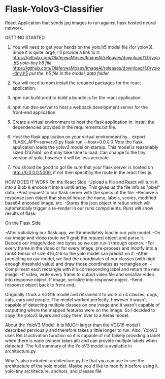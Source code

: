 # Flask-Yolov3-Classifier
React Application that sends jpg images to run against flask hosted neural network.

GETTING STARTED
1) You will need to get your hands on the yolo.h5 model file (for yolov3). Since it is quite large, I'll provide a link to it:
https://github.com/OlafenwaMoses/ImageAI/releases/download/1.0/yolo.h5                                                     *yolo-tiny.h5 file* https://github.com/OlafenwaMoses/ImageAI/releases/download/1.0/yolo-tiny.h5                              *put the .h5 file in the model_data folder*

2) You will need to npm install the required packages for the react application.

3) npm run build:prod to build a bundle.js for the react application.

4) npm run dev-server to host a webpack development server for the front-end application.

5) Create a virtual environment to host the flask application in. Install the dependencies provided in the requirements.txt file.

6) Host the flask application on your virtual environment by...
  export FLASK_APP=serverv3.py
  flask run --host=0.0.0.0
  *Note* the flask application loads the yolov3 model on startup. This model is reasonably sized (237mb), so it may take time to load. Can change to the tiny version of yolo, however it will be less accurate.
  
7) You should be good to go! Be sure that your flask server is hosted on http://0.0.0.0:5000, if not then specificy the route in the 
react files.js. 


HOW DOES IT WORK
On the React Side
-Upload a file and React will turn it into a Blob & encode it into a uint8 array. This gives us the file info as "pixel" data.
-Post request to our flask server with the specs of the file.
-Recieve a response json object that should house the name, labels, scores, modified base64 encoded image, etc.
-Stores this json object in redux which will automatically trigger a re-render in our runs components. Runs will show results of flask.

On the Flask Side


-After initializing our flask app, we'll immediately load in our yolo model.
-On our image and video route we'll grab the request object and parse it. Decode our image/video into bytes so we can run it through opencv.
-For every frame in the video or for every image, pre-process and modify into a rank4 tensor of size 416,416 so the yolo model can predict on it. 
-After predicting on our model, we find the coordinates of our classes (with high enough threshold value) and draw those coordinates as rectangles on. 
-Compliment each rectangle with it's corresponding label and return the new image.
-If video, write every frame to output video file and serialize video into response object. If image, serialize into response object.
-Send response object back to front end.


Originally I took a VGG16 model and retrained it to work on 4 classes; dogs, cats, cars and people. The model worked perfectly, however it wasn't capable of detecting multiple classes on one image and it wasn't capable of outputting where the mapped features were on the image. So I decided to copy the yolov3 layers and copy them over to a Keras model. 

About the YoloV3 Model:
It is MUCH larger than the VGG16 model I described perviously and therefore takes a little longer to run. Also, YoloV3 uses ReLU activation function so it is capable of not falsely providing a label when there is none (winner takes all) and can provide multiple labels when detected. The full summary of the YoloV3 model is available in architecture.py.




What's also included:
architecture.py file that you can use to see the architecture of the yolo model. Maybe you'd like to modify it before using it.
yolo-tiny architecture, anchors, and classes file
